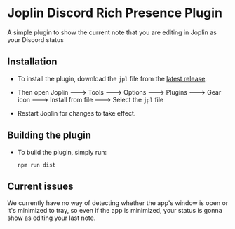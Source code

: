 # Joplin Discord Rich Presence Plugin
A simple plugin to show the current note that you are editing in Joplin as your Discord status

## Installation
- To install the plugin, download the `jpl` file from the [latest release](https://github.com/arash28134/joplin-discord-rich-presence/releases/latest). 

- Then open Joplin ---> Tools ---> Options ---> Plugins ---> Gear icon ---> Install from file ---> Select the `jpl` file  

- Restart Joplin for changes to take effect.

## Building the plugin

- To build the plugin, simply run:
  ```
  npm run dist
  ```

## Current issues
We currently have no way of detecting whether the app's window is open or it's minimized to tray, so even if the app is minimized, your status is gonna show as editing your last note.
